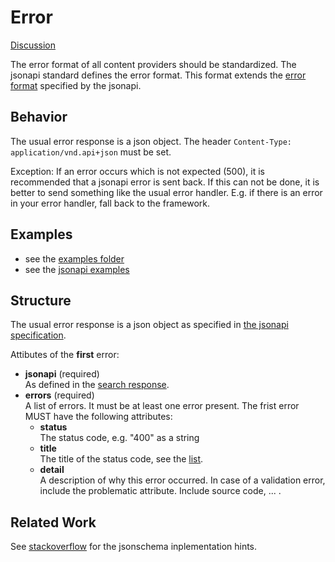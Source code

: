 # Error

[Discussion](https://github.com/schul-cloud/resources-api-v1/issues/42)

The error format of all content providers should be standardized.
The jsonapi standard defines the error format.
This format extends the [error format][api] specified by the jsonapi.

## Behavior

The usual error response is a json object.
The header `Content-Type: application/vnd.api+json` must be set.

Exception:
If an error occurs which is not expected (500), it is recommended that a jsonapi error
is sent back.
If this can not be done, it is better to send something like the usual error handler.
E.g. if there is an error in your error handler, fall back to the framework.

## Examples

- see the [examples folder](examples)
- see the [jsonapi examples][api-ex]


## Structure

The usual error response is a json object as specified in [the jsonapi specification][api].

Attibutes of the **first** error:

- **jsonapi** (required)  
  As defined in the [search response][sr].
- **errors** (required)  
  A list of errors.
  It must be at least one error present.
  The frist error MUST have the following attributes:
  - **status**  
    The status code, e.g. "400" as a string
  - **title**  
    The title of the status code, see the [list](http://httpstatuses.com/).
  - **detail**  
    A description of why this error occurred.
    In case of a validation error, include the problematic attribute.
    Include source code, ... .

## Related Work
See [stackoverflow](http://stackoverflow.com/a/25637397/1320237) for the jsonschema inplementation hints.

[sr]: ../search-response/README.md
[api]: http://jsonapi.org/format/#errors
[api-ex]: http://jsonapi.org/examples/#error-objects
